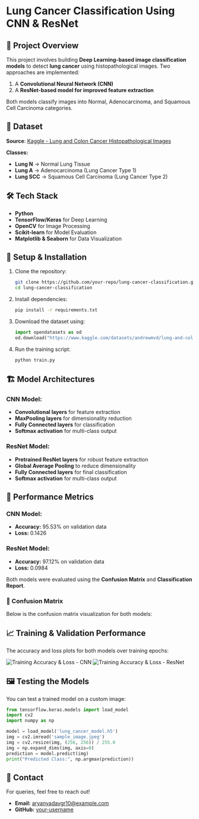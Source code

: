 # Lung Cancer Classification Using CNN & ResNet

## 📌 Project Overview
This project involves building **Deep Learning-based image classification models** to detect **lung cancer** using histopathological images. Two approaches are implemented:
1. A **Convolutional Neural Network (CNN)**
2. A **ResNet-based model for improved feature extraction**

Both models classify images into Normal, Adenocarcinoma, and Squamous Cell Carcinoma categories.

## 📂 Dataset
**Source**: [Kaggle - Lung and Colon Cancer Histopathological Images](https://www.kaggle.com/datasets/andrewmvd/lung-and-colon-cancer-histopathological-images)

**Classes:**
- **Lung N** → Normal Lung Tissue
- **Lung A** → Adenocarcinoma (Lung Cancer Type 1)
- **Lung SCC** → Squamous Cell Carcinoma (Lung Cancer Type 2)

## 🛠️ Tech Stack
- **Python**
- **TensorFlow/Keras** for Deep Learning
- **OpenCV** for Image Processing
- **Scikit-learn** for Model Evaluation
- **Matplotlib & Seaborn** for Data Visualization

## 🔧 Setup & Installation
1. Clone the repository:
   ```bash
   git clone https://github.com/your-repo/lung-cancer-classification.git
   cd lung-cancer-classification
   ```
2. Install dependencies:
   ```bash
   pip install -r requirements.txt
   ```
3. Download the dataset using:
   ```python
   import opendatasets as od
   od.download("https://www.kaggle.com/datasets/andrewmvd/lung-and-colon-cancer-histopathological-images")
   ```
4. Run the training script:
   ```bash
   python train.py
   ```

## 🏗️ Model Architectures
### CNN Model:
- **Convolutional layers** for feature extraction
- **MaxPooling layers** for dimensionality reduction
- **Fully Connected layers** for classification
- **Softmax activation** for multi-class output

### ResNet Model:
- **Pretrained ResNet layers** for robust feature extraction
- **Global Average Pooling** to reduce dimensionality
- **Fully Connected layers** for final classification
- **Softmax activation** for multi-class output

## 🎯 Performance Metrics
### CNN Model:
- **Accuracy:** 95.53% on validation data
- **Loss:** 0.1426

### ResNet Model:
- **Accuracy:** 97.12% on validation data
- **Loss:** 0.0984

Both models were evaluated using the **Confusion Matrix** and **Classification Report**.

### 🎨 Confusion Matrix
Below is the confusion matrix visualization for both models:


## 📈 Training & Validation Performance
The accuracy and loss plots for both models over training epochs:

![Training Accuracy & Loss - CNN](training_plot_cnn.png)
![Training Accuracy & Loss - ResNet](training_plot_resnet.png)

## 🖼️ Testing the Models
You can test a trained model on a custom image:
```python
from tensorflow.keras.models import load_model
import cv2
import numpy as np

model = load_model('lung_cancer_model.h5')
img = cv2.imread('sample_image.jpeg')
img = cv2.resize(img, (256, 256)) / 255.0
img = np.expand_dims(img, axis=0)
prediction = model.predict(img)
print("Predicted Class:", np.argmax(prediction))
```


## 💌 Contact
For queries, feel free to reach out!
- **Email:** aryanyadavgr10@example.com
- **GitHub:** [your-username](https://github.com/Aryan-y-77)

